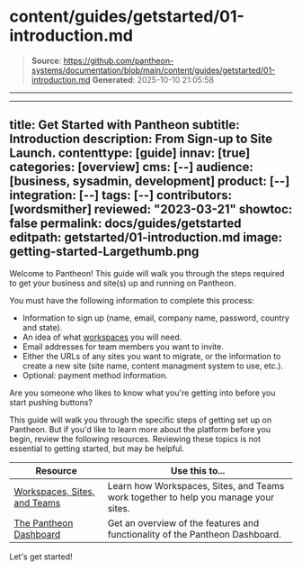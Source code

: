 # content/guides/getstarted/01-introduction.md

> **Source**: https://github.com/pantheon-systems/documentation/blob/main/content/guides/getstarted/01-introduction.md
> **Generated**: 2025-10-10 21:05:58

---

---
title: Get Started with Pantheon
subtitle: Introduction
description: From Sign-up to Site Launch.
contenttype: [guide]
innav: [true]
categories: [overview]
cms: [--]
audience: [business, sysadmin, development]
product: [--]
integration: [--]
tags: [--]
contributors: [wordsmither]
reviewed: "2023-03-21"
showtoc: false
permalink: docs/guides/getstarted
editpath: getstarted/01-introduction.md
image: getting-started-Largethumb.png
---

Welcome to Pantheon! This guide will walk you through the steps required to get your business and site(s) up and running on Pantheon.

You must have the following information to complete this process:
- Information to sign up (name, email, company name, password, country and state).
- An idea of what [workspaces](/guides/account-mgmt/workspace-sites-teams/workspaces) you will need.
- Email addresses for team members you want to invite.
- Either the URLs of any sites you want to migrate, or the information to create a new site (site name, content managment system to use, etc.).
- Optional: payment method information.


<Alert title="Note" type="info" >

Are you someone who likes to know what you're getting into before you start pushing buttons?

This guide will walk you through the specific steps of getting set up on Pantheon.  But if you'd like to learn more about the platform before you begin, review the following resources.  Reviewing these topics is not essential to getting started, but may be helpful.

| Resource | Use this to...  |
|---|---|
| [Workspaces, Sites, and Teams](/guides/account-mgmt/workspace-sites-teams) | Learn how Workspaces, Sites, and Teams work together to help you manage your sites.  |
| [The Pantheon Dashboard](/guides/new-dashboard)| Get an overview of the features and functionality of the Pantheon Dashboard.
</Alert>

Let's get started!
